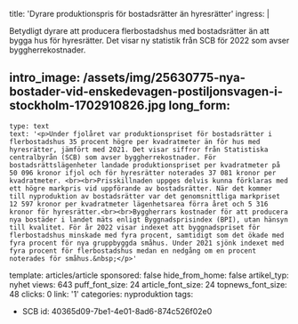 title: 'Dyrare produktionspris för bostadsrätter än hyresrätter'
ingress: |
  <p>Betydligt dyrare att producera flerbostadshus med bostadsrätter än att bygga hus för hyresrätter. Det visar ny statistik från SCB för 2022 som avser byggherrekostnader.
  </p>
  
intro_image: /assets/img/25630775-nya-bostader-vid-enskedevagen-postiljonsvagen-i-stockholm-1702910826.jpg
long_form:
  -
    type: text
    text: '<p>Under fjolåret var produktionspriset för bostadsrätter i flerbostadshus 35 procent högre per kvadratmeter än för hus med hyresrätter, jämfört med 2021. Det visar siffror från Statistiska centralbyrån (SCB) som avser byggherrekostnader. För bostadsrättslägenheter landade produktionspriset per kvadratmeter på 50 096 kronor ifjol och för hyresrätter noterades 37 081 kronor per kvadratmeter. <br><br>Prisskillnaden uppges delvis kunna förklaras med ett högre markpris vid uppförande av bostadsrätter. När det kommer till nyproduktion av bostadsrätter var det genomsnittliga markpriset 12 597 kronor per kvadratmeter lägenhetsarea förra året och 5 316 kronor för hyresrätter.<br><br>Byggherrars kostnader för att producera nya bostäder i landet mäts enligt Byggnadsprisindex (BPI), utan hänsyn till kvalitet. För år 2022 visar indexet att byggnadspriset för flerbostadshus minskade med fyra procent, samtidigt som det ökade med fyra procent för nya gruppbyggda småhus. Under 2021 sjönk indexet med fyra procent för flerbostadshus medan en nedgång om en procent noterades för småhus.&nbsp;</p>'
template: articles/article
sponsored: false
hide_from_home: false
artikel_typ: nyhet
views: 643
puff_font_size: 24
article_font_size: 24
topnews_font_size: 48
clicks: 0
link: '1'
categories: nyproduktion
tags:
  - SCB
id: 40365d09-7be1-4e01-8ad6-874c526f02e0
